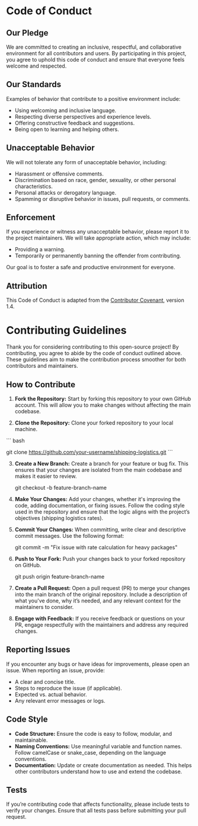 # Code of Conduct

## Our Pledge
We are committed to creating an inclusive, respectful, and collaborative environment for all contributors and users. By participating in this project, you agree to uphold this code of conduct and ensure that everyone feels welcome and respected.

## Our Standards
Examples of behavior that contribute to a positive environment include:

* Using welcoming and inclusive language.
* Respecting diverse perspectives and experience levels.
* Offering constructive feedback and suggestions.
* Being open to learning and helping others.

## Unacceptable Behavior
We will not tolerate any form of unacceptable behavior, including:

* Harassment or offensive comments.
* Discrimination based on race, gender, sexuality, or other personal characteristics.
* Personal attacks or derogatory language.
* Spamming or disruptive behavior in issues, pull requests, or comments.

## Enforcement
If you experience or witness any unacceptable behavior, please report it to the project maintainers. We will take appropriate action, which may include:

* Providing a warning.
* Temporarily or permanently banning the offender from contributing.

Our goal is to foster a safe and productive environment for everyone.

## Attribution

This Code of Conduct is adapted from the [Contributor Covenant](https://www.contributor-covenant.org/), version 1.4.



# Contributing Guidelines
Thank you for considering contributing to this open-source project! By contributing, you agree to abide by the code of conduct outlined above. These guidelines aim to make the contribution process smoother for both contributors and maintainers.


## How to Contribute

1. **Fork the Repository:** Start by forking this repository to your own GitHub account. This will allow you to make changes without affecting the main codebase.

2. **Clone the Repository:** Clone your forked repository to your local machine.
    
\`\`\`
bash

git clone https://github.com/your-username/shipping-logistics.git
\`\`\`

3. **Create a New Branch:** Create a branch for your feature or bug fix. This ensures that your changes are isolated from the main codebase and makes it easier to review.

    git checkout -b feature-branch-name

4. **Make Your Changes:** Add your changes, whether it's improving the code, adding documentation, or fixing issues. Follow the coding style used in the repository and ensure that the logic aligns with the project’s objectives    (shipping logistics rates).

5. **Commit Your Changes:** When committing, write clear and descriptive commit messages. Use the following format:

    git commit -m "Fix issue with rate calculation for heavy packages"

6. **Push to Your Fork:** Push your changes back to your forked repository on GitHub.

    git push origin feature-branch-name

7. **Create a Pull Request:** Open a pull request (PR) to merge your changes into the main branch of the original repository. Include a description of what you've done, why it’s needed, and any relevant context for the maintainers to consider.

8. **Engage with Feedback:** If you receive feedback or questions on your PR, engage respectfully with the maintainers and address any required changes.

## Reporting Issues
If you encounter any bugs or have ideas for improvements, please open an issue. When reporting an issue, provide:
* A clear and concise title.
* Steps to reproduce the issue (if applicable).
* Expected vs. actual behavior.
* Any relevant error messages or logs.

## Code Style
* **Code Structure:** Ensure the code is easy to follow, modular, and maintainable.
* **Naming Conventions:** Use meaningful variable and function names. Follow camelCase or snake_case, depending on the language conventions.
* **Documentation:** Update or create documentation as needed. This helps other contributors understand how to use and extend the codebase.

## Tests

If you’re contributing code that affects functionality, please include tests to verify your changes. Ensure that all tests pass before submitting your pull request.
